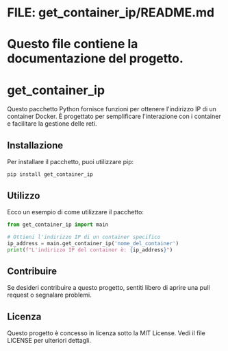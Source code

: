 # FILE: get_container_ip/README.md
# Questo file contiene la documentazione del progetto.

# get_container_ip

Questo pacchetto Python fornisce funzioni per ottenere l'indirizzo IP di un container Docker. È progettato per semplificare l'interazione con i container e facilitare la gestione delle reti.

## Installazione

Per installare il pacchetto, puoi utilizzare pip:

```
pip install get_container_ip
```

## Utilizzo

Ecco un esempio di come utilizzare il pacchetto:

```python
from get_container_ip import main

# Ottieni l'indirizzo IP di un container specifico
ip_address = main.get_container_ip('nome_del_container')
print(f"L'indirizzo IP del container è: {ip_address}")
```

## Contribuire

Se desideri contribuire a questo progetto, sentiti libero di aprire una pull request o segnalare problemi.

## Licenza

Questo progetto è concesso in licenza sotto la MIT License. Vedi il file LICENSE per ulteriori dettagli.